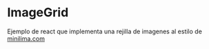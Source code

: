 ImageGrid
=========
Ejemplo de react que implementa una rejilla de imagenes al estilo de [minilima.com](http://minilima.com)
